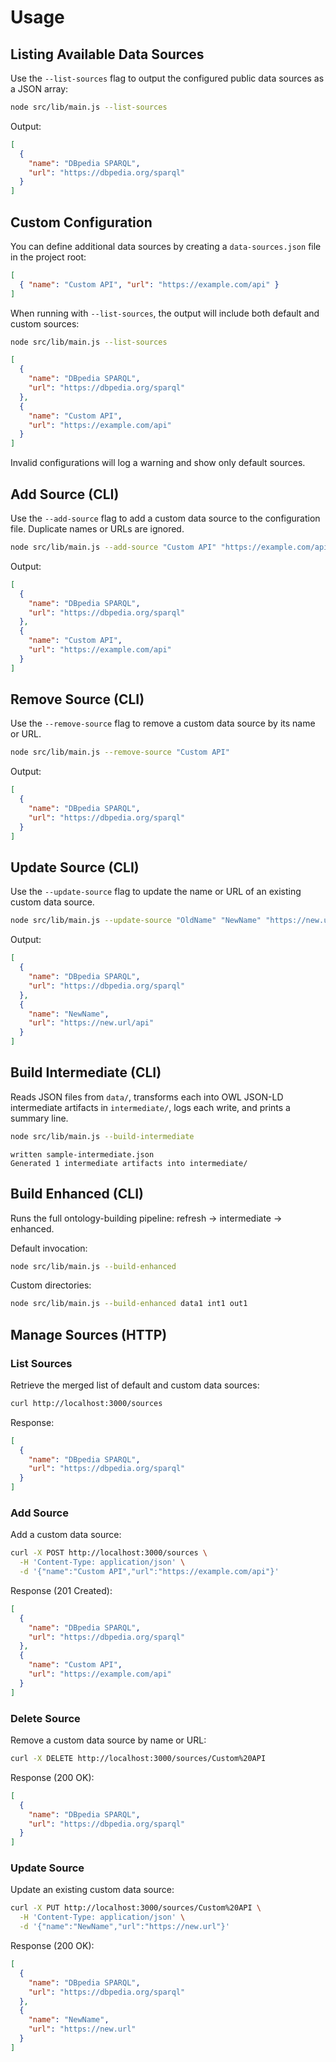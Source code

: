 # Usage

## Listing Available Data Sources

Use the `--list-sources` flag to output the configured public data sources as a JSON array:

```bash
node src/lib/main.js --list-sources
```

Output:

```json
[
  {
    "name": "DBpedia SPARQL",
    "url": "https://dbpedia.org/sparql"
  }
]
```

## Custom Configuration

You can define additional data sources by creating a `data-sources.json` file in the project root:

```json
[
  { "name": "Custom API", "url": "https://example.com/api" }
]
```

When running with `--list-sources`, the output will include both default and custom sources:

```bash
node src/lib/main.js --list-sources
```

```json
[
  {
    "name": "DBpedia SPARQL",
    "url": "https://dbpedia.org/sparql"
  },
  {
    "name": "Custom API",
    "url": "https://example.com/api"
  }
]
```

Invalid configurations will log a warning and show only default sources.

## Add Source (CLI)

Use the `--add-source` flag to add a custom data source to the configuration file. Duplicate names or URLs are ignored.

```bash
node src/lib/main.js --add-source "Custom API" "https://example.com/api"
```

Output:

```json
[
  {
    "name": "DBpedia SPARQL",
    "url": "https://dbpedia.org/sparql"
  },
  {
    "name": "Custom API",
    "url": "https://example.com/api"
  }
]
```

## Remove Source (CLI)

Use the `--remove-source` flag to remove a custom data source by its name or URL.

```bash
node src/lib/main.js --remove-source "Custom API"
```

Output:

```json
[
  {
    "name": "DBpedia SPARQL",
    "url": "https://dbpedia.org/sparql"
  }
]
```

## Update Source (CLI)

Use the `--update-source` flag to update the name or URL of an existing custom data source.

```bash
node src/lib/main.js --update-source "OldName" "NewName" "https://new.url/api"
```

Output:

```json
[
  {
    "name": "DBpedia SPARQL",
    "url": "https://dbpedia.org/sparql"
  },
  {
    "name": "NewName",
    "url": "https://new.url/api"
  }
]
```

## Build Intermediate (CLI)

Reads JSON files from `data/`, transforms each into OWL JSON-LD intermediate artifacts in `intermediate/`, logs each write, and prints a summary line.

```bash
node src/lib/main.js --build-intermediate
```

```text
written sample-intermediate.json
Generated 1 intermediate artifacts into intermediate/
```

## Build Enhanced (CLI)

Runs the full ontology-building pipeline: refresh → intermediate → enhanced.

Default invocation:
```bash
node src/lib/main.js --build-enhanced
```

Custom directories:
```bash
node src/lib/main.js --build-enhanced data1 int1 out1
```

## Manage Sources (HTTP)

### List Sources

Retrieve the merged list of default and custom data sources:

```bash
curl http://localhost:3000/sources
```

Response:

```json
[
  {
    "name": "DBpedia SPARQL",
    "url": "https://dbpedia.org/sparql"
  }
]
```

### Add Source

Add a custom data source:

```bash
curl -X POST http://localhost:3000/sources \
  -H 'Content-Type: application/json' \
  -d '{"name":"Custom API","url":"https://example.com/api"}'
```

Response (201 Created):
```json
[
  {
    "name": "DBpedia SPARQL",
    "url": "https://dbpedia.org/sparql"
  },
  {
    "name": "Custom API",
    "url": "https://example.com/api"
  }
]
```

### Delete Source

Remove a custom data source by name or URL:

```bash
curl -X DELETE http://localhost:3000/sources/Custom%20API
```

Response (200 OK):
```json
[
  {
    "name": "DBpedia SPARQL",
    "url": "https://dbpedia.org/sparql"
  }
]
```

### Update Source

Update an existing custom data source:

```bash
curl -X PUT http://localhost:3000/sources/Custom%20API \
  -H 'Content-Type: application/json' \
  -d '{"name":"NewName","url":"https://new.url"}'
```

Response (200 OK):
```json
[
  {
    "name": "DBpedia SPARQL",
    "url": "https://dbpedia.org/sparql"
  },
  {
    "name": "NewName",
    "url": "https://new.url"
  }
]
```
